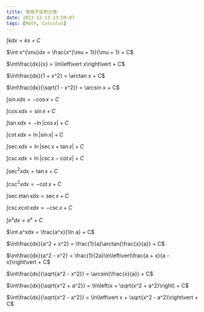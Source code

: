 ```yaml
---
title: 常用不定积分表
date: 2023-12-13 23:59:07
tags: [Math, Calculus]
---
```

$\int kdx = kx + C$

$\int x^{\mu}dx = \frac{x^{\mu + 1}}{\mu + 1} + C$

$\int\frac{dx}{x} = \ln\left\vert x\right\vert + C$

$\int\frac{dx}{1 + x^2} = \arctan x + C$

$\int\frac{dx}{\sqrt{1 - x^2}} = \arcsin x + C$

$\int\sin xdx = -\cos x + C$

$\int\cos xdx = \sin x + C$

$\int\tan xdx = -\ln\left\vert \cos x\right\vert + C$

$\int\cot xdx = \ln\left\vert\sin x\right\vert + C$

$\int\sec xdx = \ln\left\vert\sec x + \tan x\right\vert + C$

$\int\csc xdx = \ln\left\vert\csc x - \cot x\right\vert + C$

$\int\sec^2 xdx = \tan x + C$

$\int\csc^2 xdx = -\cot x + C$

$\int\sec x\tan xdx = \sec x + C$

$\int\csc x\cot xdx = -\csc x + C$

$\int e^xdx = e^x + C$

$\int a^xdx = \frac{a^x}{\ln a} + C$

$\int\frac{dx}{a^2 + x^2} = \frac{1}{a}\arctan{\frac{x}{a}} + C$

$\int\frac{dx}{a^2 - x^2} = \frac{1}{2a}\ln\left\vert\frac{a + x}{a - x}\right\vert + C$

$\int\frac{dx}{\sqrt{a^2 - x^2}} = \arcsin{\frac{x}{a}} + C$


$\int\frac{dx}{\sqrt{x^2 + a^2}} = \ln\left(x + \sqrt{x^2 + a^2}\right) + C$

$\int\frac{dx}{\sqrt{x^2 - a^2}} = \ln\left\vert x + \sqrt{x^2 - a^2}\right\vert + C$